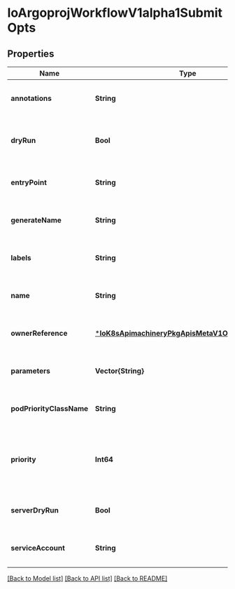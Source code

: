 # IoArgoprojWorkflowV1alpha1SubmitOpts


## Properties
Name | Type | Description | Notes
------------ | ------------- | ------------- | -------------
**annotations** | **String** | Annotations adds to metadata.labels | [optional] [default to nothing]
**dryRun** | **Bool** | DryRun validates the workflow on the client-side without creating it. This option is not supported in API | [optional] [default to nothing]
**entryPoint** | **String** | Entrypoint overrides spec.entrypoint | [optional] [default to nothing]
**generateName** | **String** | GenerateName overrides metadata.generateName | [optional] [default to nothing]
**labels** | **String** | Labels adds to metadata.labels | [optional] [default to nothing]
**name** | **String** | Name overrides metadata.name | [optional] [default to nothing]
**ownerReference** | [***IoK8sApimachineryPkgApisMetaV1OwnerReference**](IoK8sApimachineryPkgApisMetaV1OwnerReference.md) |  | [optional] [default to nothing]
**parameters** | **Vector{String}** | Parameters passes input parameters to workflow | [optional] [default to nothing]
**podPriorityClassName** | **String** | Set the podPriorityClassName of the workflow | [optional] [default to nothing]
**priority** | **Int64** | Priority is used if controller is configured to process limited number of workflows in parallel, higher priority workflows are processed first. | [optional] [default to nothing]
**serverDryRun** | **Bool** | ServerDryRun validates the workflow on the server-side without creating it | [optional] [default to nothing]
**serviceAccount** | **String** | ServiceAccount runs all pods in the workflow using specified ServiceAccount. | [optional] [default to nothing]


[[Back to Model list]](../README.md#models) [[Back to API list]](../README.md#api-endpoints) [[Back to README]](../README.md)


